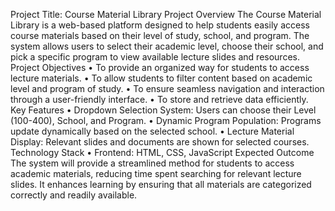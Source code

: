 Project Title: Course Material Library
Project Overview
The Course Material Library is a web-based platform designed to help students easily access course materials based on their level of study, school, and program. The system allows users to select their academic level, choose their school, and pick a specific program to view available lecture slides and resources.
Project Objectives
•	To provide an organized way for students to access lecture materials.
•	To allow students to filter content based on academic level and program of study.
•	To ensure seamless navigation and interaction through a user-friendly interface.
•	To store and retrieve data efficiently.
Key Features
•	Dropdown Selection System: Users can choose their Level (100-400), School, and Program.
•	Dynamic Program Population: Programs update dynamically based on the selected school.
•	Lecture Material Display: Relevant slides and documents are shown for selected courses.
Technology Stack
•	Frontend: HTML, CSS, JavaScript
Expected Outcome
The system will provide a streamlined method for students to access academic materials, reducing time spent searching for relevant lecture slides. It enhances learning by ensuring that all materials are categorized correctly and readily available.

